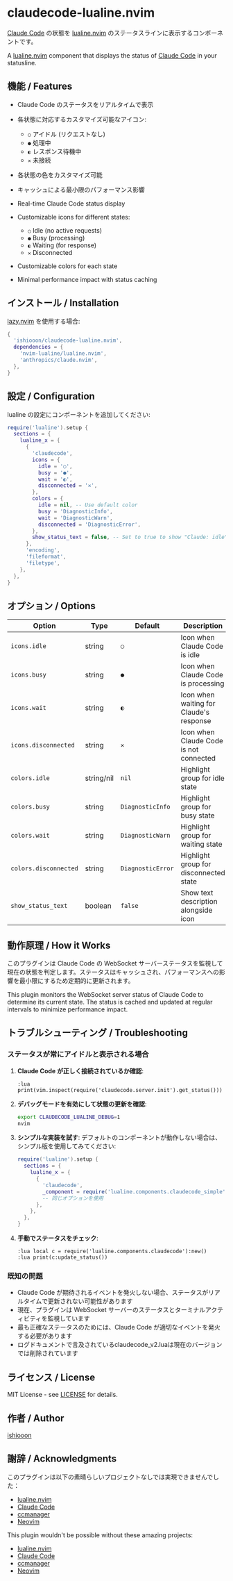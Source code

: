 # claudecode-lualine.nvim

[Claude Code](https://github.com/anthropics/claude.nvim) の状態を [lualine.nvim](https://github.com/nvim-lualine/lualine.nvim) のステータスラインに表示するコンポーネントです。

A [lualine.nvim](https://github.com/nvim-lualine/lualine.nvim) component that displays the status of [Claude Code](https://github.com/anthropics/claude.nvim) in your statusline.

## 機能 / Features

- Claude Code のステータスをリアルタイムで表示
- 各状態に対応するカスタマイズ可能なアイコン:
  - `○` アイドル (リクエストなし)
  - `●` 処理中
  - `◐` レスポンス待機中
  - `✕` 未接続
- 各状態の色をカスタマイズ可能
- キャッシュによる最小限のパフォーマンス影響

- Real-time Claude Code status display
- Customizable icons for different states:
  - `○` Idle (no active requests)
  - `●` Busy (processing)
  - `◐` Waiting (for response)
  - `✕` Disconnected
- Customizable colors for each state
- Minimal performance impact with status caching

## インストール / Installation

[lazy.nvim](https://github.com/folke/lazy.nvim) を使用する場合:

```lua
{
  'ishiooon/claudecode-lualine.nvim',
  dependencies = {
    'nvim-lualine/lualine.nvim',
    'anthropics/claude.nvim',
  },
}
```

## 設定 / Configuration

lualine の設定にコンポーネントを追加してください:

```lua
require('lualine').setup {
  sections = {
    lualine_x = {
      {
        'claudecode',
        icons = {
          idle = '○',
          busy = '●', 
          wait = '◐',
          disconnected = '✕',
        },
        colors = {
          idle = nil, -- Use default color
          busy = 'DiagnosticInfo',
          wait = 'DiagnosticWarn', 
          disconnected = 'DiagnosticError',
        },
        show_status_text = false, -- Set to true to show "Claude: idle" etc.
      },
      'encoding',
      'fileformat',
      'filetype',
    },
  },
}
```

## オプション / Options

| Option | Type | Default | Description |
|--------|------|---------|-------------|
| `icons.idle` | string | `○` | Icon when Claude Code is idle |
| `icons.busy` | string | `●` | Icon when Claude Code is processing |
| `icons.wait` | string | `◐` | Icon when waiting for Claude's response |
| `icons.disconnected` | string | `✕` | Icon when Claude Code is not connected |
| `colors.idle` | string/nil | `nil` | Highlight group for idle state |
| `colors.busy` | string | `DiagnosticInfo` | Highlight group for busy state |
| `colors.wait` | string | `DiagnosticWarn` | Highlight group for waiting state |
| `colors.disconnected` | string | `DiagnosticError` | Highlight group for disconnected state |
| `show_status_text` | boolean | `false` | Show text description alongside icon |

## 動作原理 / How it Works

このプラグインは Claude Code の WebSocket サーバーステータスを監視して現在の状態を判定します。ステータスはキャッシュされ、パフォーマンスへの影響を最小限にするため定期的に更新されます。

This plugin monitors the WebSocket server status of Claude Code to determine its current state. The status is cached and updated at regular intervals to minimize performance impact.

## トラブルシューティング / Troubleshooting

### ステータスが常にアイドルと表示される場合

1. **Claude Code が正しく接続されているか確認**:
   ```vim
   :lua print(vim.inspect(require('claudecode.server.init').get_status()))
   ```

2. **デバッグモードを有効にして状態の更新を確認**:
   ```bash
   export CLAUDECODE_LUALINE_DEBUG=1
   nvim
   ```

3. **シンプルな実装を試す**:
   デフォルトのコンポーネントが動作しない場合は、シンプル版を使用してみてください:
   ```lua
   require('lualine').setup {
     sections = {
       lualine_x = {
         {
           'claudecode',
           _component = require('lualine.components.claudecode_simple'),
           -- 同じオプションを使用
         },
       },
     },
   }
   ```

4. **手動でステータスをチェック**:
   ```vim
   :lua local c = require('lualine.components.claudecode'):new()
   :lua print(c:update_status())
   ```

### 既知の問題

- Claude Code が期待されるイベントを発火しない場合、ステータスがリアルタイムで更新されない可能性があります
- 現在、プラグインは WebSocket サーバーのステータスとターミナルアクティビティを監視しています
- 最も正確なステータスのためには、Claude Code が適切なイベントを発火する必要があります
- ログドキュメントで言及されているclaudecode_v2.luaは現在のバージョンでは削除されています

## ライセンス / License

MIT License - see [LICENSE](LICENSE) for details.

## 作者 / Author

[ishiooon](https://github.com/ishiooon)

## 謝辞 / Acknowledgments

このプラグインは以下の素晴らしいプロジェクトなしでは実現できませんでした：

- [lualine.nvim](https://github.com/nvim-lualine/lualine.nvim)
- [Claude Code](https://github.com/anthropics/claude.nvim)
- [ccmanager](https://github.com/kbwo/ccmanager)
- [Neovim](https://neovim.io/)

This plugin wouldn't be possible without these amazing projects:

- [lualine.nvim](https://github.com/nvim-lualine/lualine.nvim)
- [Claude Code](https://github.com/anthropics/claude.nvim)
- [ccmanager](https://github.com/kbwo/ccmanager)
- [Neovim](https://neovim.io/)
